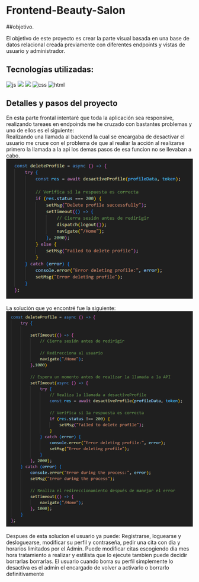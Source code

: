 # Frontend-Beauty-Salon

##objetivo.

El objetivo de este proyecto es crear la parte visual basada en una base de datos relacional creada previamente con diferentes endpoints y vistas de usuario y administrador.

## Tecnologías utilizadas:

![js](https://img.shields.io/badge/JavaScript-yellow?logo=JavaScript) ![](https://img.shields.io/badge/React-ligthblue?logo=React) ![](https://img.shields.io/badge/Redux-purple?logo=Redux) ![css](https://img.shields.io/badge/CSS3-blue?logo=CSS3) ![html](https://img.shields.io/badge/html5-orange?logo=html5)


## Detalles y pasos del proyecto

En esta parte frontal intentaré que toda la aplicación sea responsive, realizando tareaes en endpoinds me he cruzado con bastantes problemas y uno de ellos es el siguiente: </br>
Realizando una llamada al backend la cual se encargaba de desactivar el usuario me cruce con el problema de que al realiar la acción al realizarse primero la llamada a la api los demas pasos de esa funcion no se llevaban a cabo. </br>
![alt text](<Captura de pantalla 2024-05-18 025359.png>) </br>

La solución que yo encontré fue la siguiente: </br>
![alt text](image.png)

Despues de esta solucion el usuario ya puede: Registrarse, loguearse y desloguearse,
modificar su perfil y contraseña, pedir una cita con dia y horarios limitados por el Admin. Puede modificar citas escogiendo dia mes hora tratamiento a realizar y estilista que lo ejecute tambien puede decidir borrarlas borrarlas. El usuario cuando borra su perfil simplemente lo desactiva es el admin el encargado de volver a activarlo o borrarlo definitivamente

